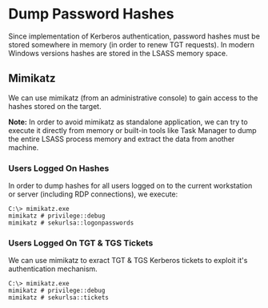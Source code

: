 # Dump Password Hashes

Since implementation of Kerberos authentication, password hashes must be stored somewhere in memory (in order to renew TGT requests). In modern Windows versions hashes are stored in the LSASS memory space.

## Mimikatz

We can use mimikatz (from an administrative console) to gain access to the hashes stored on the target.

**Note:** In order to avoid mimikatz as standalone application, we can try to execute it directly from memory or built-in tools like Task Manager to dump the entire LSASS process memory and extract the data from another machine.

### Users Logged On Hashes

In order to dump hashes for all users logged on to the current workstation or server (including RDP connections), we execute:

```
C:\> mimikatz.exe
mimikatz # privilege::debug
mimikatz # sekurlsa::logonpasswords
```

### Users Logged On TGT & TGS Tickets

We can use mimikatz to exract TGT & TGS Kerberos tickets to exploit it's authentication mechanism.

```
C:\> mimikatz.exe
mimikatz # privilege::debug
mimikatz # sekurlsa::tickets
```
